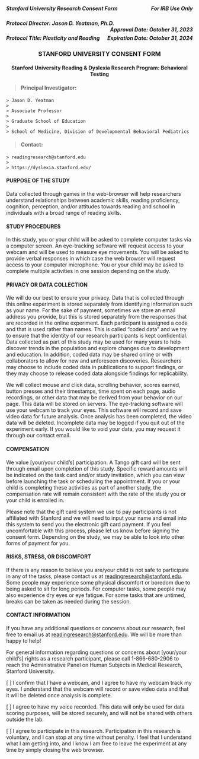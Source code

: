 <h5 style="text-align:left;">
    Stanford University Research Consent Form
    <span style="float:right;">
         For IRB Use Only
    </span>
</h5>

<h5 style="text-align:left;">
    Protocol Director: Jason D. Yeatman, Ph.D.
    <span style="float:right;">
        Approval Date: October 31, 2023
    </span>
</h5>

<h5 style="text-align:left;">
    Protocol Title: Plasticity and Reading
    <span style="float:right;">
        Expiration Date: October 31, 2024
    </span>
</h5>

<h3 style="text-align: center;"> STANFORD UNIVERSITY CONSENT FORM </h3>

<h4 style="text-align: center;"> Stanford University Reading & Dyslexia Research Program: Behavioral Testing </h4>

> #### Principal Investigator: 
    > Jason D. Yeatman 
    >
    > Associate Professor
    >
    > Graduate School of Education
    >
    > School of Medicine, Division of Developmental Behavioral Pediatrics

> #### Contact: 
    > readingresearch@stanford.edu
    >
    > https://dyslexia.stanford.edu/ 

#### PURPOSE OF THE STUDY
Data collected through games in the web-browser will help researchers understand relationships between academic skills, reading proficiency, cognition, perception, and/or attitudes towards reading and school in individuals with a broad range of reading skills.

#### STUDY PROCEDURES
In this study, you or your child will be asked to complete computer tasks via a computer screen. An eye-tracking software will request access to your webcam and will be used to measure eye movements. You will be asked to provide verbal responses in which case the web browser will request access to your computer microphone. You or your child may be asked to complete multiple activities in one session depending on the study. 

#### PRIVACY OR DATA COLLECTION 
We will do our best to ensure your privacy. Data that is collected through this online experiment is stored separately from identifying information such as your name. For the sake of payment, sometimes we store an email address you provide, but this is stored separately from the responses that are recorded in the online experiment. Each participant is assigned a code and that is used rather than names. This is called “coded data” and we try to ensure that the identity of our research participants is kept confidential. Data collected as part of this study may be used for many years to help discover trends in the population and explore changes due to development and education. In addition, coded data may be shared online or with collaborators to allow for new and unforeseen discoveries. Researchers may choose to include coded data in publications to support findings, or they may choose to release coded data alongside findings for replicability.

We will collect mouse and click data, scrolling behavior, scores earned, button presses and their timestamps,  time spent on each page, audio recordings, or other data that may be derived from your behavior on our page. This data will be stored on servers. The eye-tracking software will use your webcam to track your eyes. This software will record and save video data for future analysis. Once analysis has been completed, the video data will be deleted. Incomplete data may be logged if you quit out of the experiment early. If you would like to void your data, you may request it through our contact email.

#### COMPENSATION
We value [your/your child’s] participation. A Tango gift card will be sent through email upon completion of this study. Specific reward amounts will be indicated on the task card and/or study invitation, which you can view before launching the task or scheduling the appointment. If you or your child is completing these activities as part of another study, the compensation rate will remain consistent with the rate of the study  you or your child is enrolled in. 

Please note that the gift card system we use to pay participants is not affiliated with Stanford and we will need to input your name and email into this system to send you the electronic gift card payment. If you feel uncomfortable with this process, please let us know before signing the consent form. Depending on the study, we may be able to look into other forms of payment for you.

#### RISKS, STRESS, OR DISCOMFORT
If there is any reason to believe you are/your child is not safe to participate in any of the tasks, please contact us at readingresearch@stanford.edu. Some people may experience some physical discomfort or boredom due to being asked to sit for long periods. For computer tasks, some people may also experience dry eyes or eye fatigue. For some tasks that are untimed, breaks can be taken as needed during the session.

#### CONTACT INFORMATION
If you have any additional questions or concerns about our research, feel free to email us at readingresearch@stanford.edu. We will be more than happy to help!

For general information regarding questions or concerns about [your/your child’s] rights as a research participant, please call 1-866-680-2906 to reach the Administrative Panel on Human Subjects in Medical Research, Stanford University.

[ ] I confirm that I have a webcam, and I agree to have my webcam track my eyes. I understand that the webcam will record or save video data and that it will be deleted once analysis is complete.

[ ] I agree to have my voice recorded. This data will only be used for data scoring purposes, will be stored securely, and will not be shared with others outside the lab. 

[ ]  I agree to participate in this research. Participation in this research is voluntary, and I can stop at any time without penalty. I feel that I understand what I am getting into, and I know I am free to leave the experiment at any time by simply closing the web browser.
